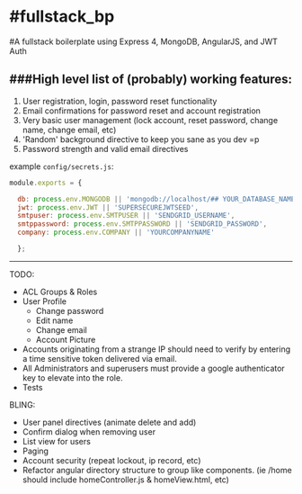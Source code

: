 #fullstack_bp
============

#A fullstack boilerplate using Express 4, MongoDB, AngularJS, and JWT Auth

###High level list of (probably) working features:
------------------------------------------
1. User registration, login, password reset functionality
2. Email confirmations for password reset and account registration
3. Very basic user management (lock account, reset password, change name, change email, etc)
4. 'Random' background directive to keep you sane as you dev =p
5. Password strength and valid email directives

example `config/secrets.js`:
```javascript
module.exports = {

  db: process.env.MONGODB || 'mongodb://localhost/## YOUR_DATABASE_NAME ##',
  jwt: process.env.JWT || 'SUPERSECUREJWTSEED',
  smtpuser: process.env.SMTPUSER || 'SENDGRID_USERNAME',
  smtppassword: process.env.SMTPPASSWORD || 'SENDGRID_PASSWORD',
  company: process.env.COMPANY || 'YOURCOMPANYNAME'

  };
```

-------------------------------------------

TODO:
* ACL Groups & Roles
* User Profile
  - Change password
  - Edit name
  - Change email
  - Account Picture
* Accounts originating from a strange IP should need to verify by entering a time sensitive token
delivered via email.
* All Administrators and superusers must provide a google authenticator key to elevate into the role.
* Tests

BLING:
  * User panel directives (animate delete and add)
  * Confirm dialog when removing user
  * List view for users
  * Paging
  * Account security (repeat lockout, ip record, etc)
  * Refactor angular directory structure to group like components. (ie /home should include homeController.js & homeView.html, etc)